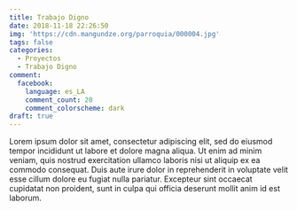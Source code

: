 ```yaml
---
title: Trabajo Digno
date: 2018-11-18 22:26:50
img: 'https://cdn.mangundze.org/parroquia/000004.jpg'
tags: false
categories:
  - Proyectos
  - Trabajo Digno
comment:
  facebook:
    language: es_LA
    comment_count: 20
    comment_colorscheme: dark
draft: true
---
```


Lorem ipsum dolor sit amet, consectetur adipiscing elit, sed do eiusmod tempor incididunt ut labore et dolore magna aliqua. Ut enim ad minim veniam, quis nostrud exercitation ullamco laboris nisi ut aliquip ex ea commodo consequat. Duis aute irure dolor in reprehenderit in voluptate velit esse cillum dolore eu fugiat nulla pariatur. Excepteur sint occaecat cupidatat non proident, sunt in culpa qui officia deserunt mollit anim id est laborum.
